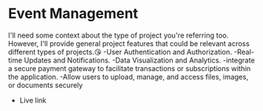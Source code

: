# Event Management

I'll need some context about the type of project you're referring too. However, I'll provide general project features that could be relevant across different types of projects.😘 
-User Authentication and Authorization. 
-Real-time Updates and Notifications. 
-Data Visualization and Analytics.
-integrate a secure payment gateway to facilitate transactions or subscriptions within the application.
-Allow users to upload, manage, and access files, images, or documents securely

- [](https://event-management-assignm-d1372.firebaseapp.com/) Live link
